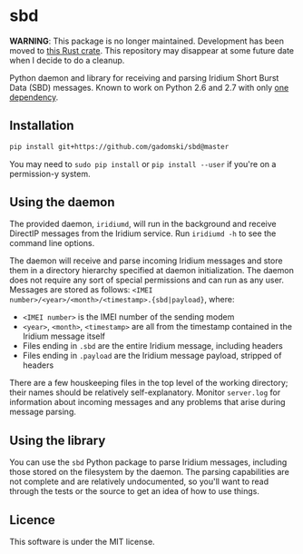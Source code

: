 sbd
===

**WARNING**: This package is no longer maintained.
Development has been moved to [this Rust crate](https://github.com/gadomski/sbd-rs).
This repository may disappear at some future date when I decide to do a cleanup.

Python daemon and library for receiving and parsing Iridium Short Burst Data (SBD) messages.
Known to work on Python 2.6 and 2.7 with only [one dependency](https://pypi.python.org/pypi/python-daemon/).


Installation
------------

```bash
pip install git+https://github.com/gadomski/sbd@master
```

You may need to `sudo pip install` or `pip install --user` if you're on a permission-y system.


Using the daemon
----------------

The provided daemon, `iridiumd`, will run in the background and receive DirectIP messages from the Iridium service.
Run `iridiumd -h` to see the command line options.

The daemon will receive and parse incoming Iridium messages and store them in a directory hierarchy specified at daemon initialization.
The daemon does not require any sort of special permissions and can run as any user.
Messages are stored as follows: `<IMEI number>/<year>/<month>/<timestamp>.{sbd|payload}`, where:

- `<IMEI number>` is the IMEI number of the sending modem
- `<year>`, `<month>`, `<timestamp>` are all from the timestamp contained in the Iridium message itself
- Files ending in `.sbd` are the entire Iridium message, including headers
- Files ending in `.payload` are the Iridium message payload, stripped of headers

There are a few houskeeping files in the top level of the working directory; their names should be relatively self-explanatory.
Monitor `server.log` for information about incoming messages and any problems that arise during message parsing.


Using the library
-----------------

You can use the `sbd` Python package to parse Iridium messages, including those stored on the filesystem by the daemon.
The parsing capabilities are not complete and are relatively undocumented, so you'll want to read through the tests or the source to get an idea of how to use things.


Licence
-------

This software is under the MIT license.

